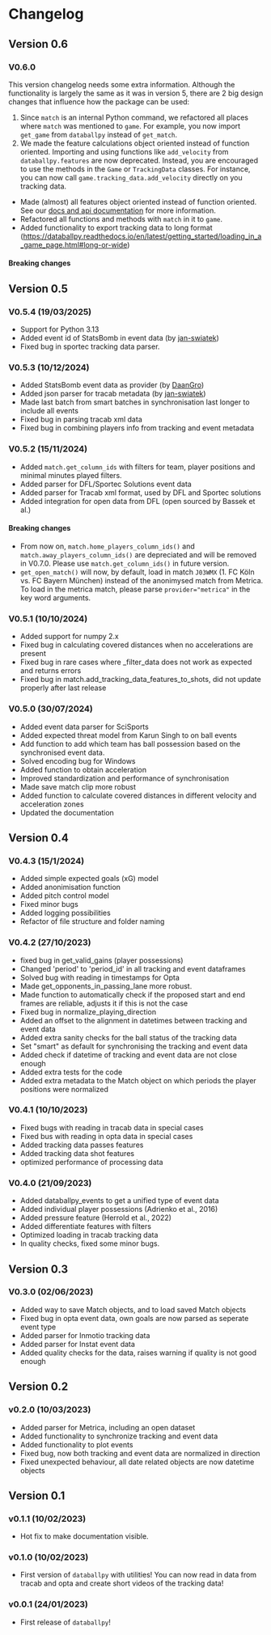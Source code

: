 # Changelog

## Version 0.6

### V0.6.0

This version changelog needs some extra information. Although the functionality is largely the same as it was in version 5, there are 2 big design changes that influence how the package can be used:
1. Since `match` is an internal Python command, we refactored all places where `match` was mentioned to `game`. For example, you now import `get_game` from `databallpy` instead of `get_match`.
2. We made the feature calculations object oriented instead of function oriented. Importing and using functions like `add_velocity` from `databallpy.features` are now deprecated. Instead, you are encouraged to use the methods in the `Game` or `TrackingData` classes. For instance, you can now call `game.tracking_data.add_velocity` directly on you tracking data.

- Made (almost) all features object oriented instead of function oriented. See our [docs and api documentation](https://databallpy.readthedocs.io/en/latest/api_docs/game_api.html) for more information.
- Refactored all functions and methods with `match` in it to `game`.
- Added functionality to export tracking data to long format (https://databallpy.readthedocs.io/en/latest/getting_started/loading_in_a_game_page.html#long-or-wide)

#### Breaking changes

## Version 0.5

### V0.5.4 (19/03/2025)

- Support for Python 3.13
- Added event id of StatsBomb in event data (by [jan-swiatek](https://github.com/jan-swiatek))
- Fixed bug in sportec tracking data parser.

### V0.5.3 (10/12/2024)

- Added StatsBomb event data as provider (by [DaanGro](https://github.com/DaanGro))
- Added json parser for tracab metadata (by [jan-swiatek](https://github.com/jan-swiatek))
- Made last batch from smart batches in synchronisation last longer to include all events
- Fixed bug in parsing tracab xml data
- Fixed bug in combining players info from tracking and event metadata

### V0.5.2 (15/11/2024)

- Added `match.get_column_ids` with filters for team, player positions and minimal minutes played filters.
- Added parser for DFL/Sportec Solutions event data
- Added parser for Tracab xml format, used by DFL and Sportec solutions
- Added integration for open data from DFL (open sourced by Bassek et al.)

#### Breaking changes
- From now on, `match.home_players_column_ids()` and `match.away_players_column_ids()` are depreciated and will be removed in V0.7.0. Please use `match.get_column_ids()` in future version.
- `get_open_match()` will now, by default, load in match `J03WMX` (1. FC Köln vs. FC Bayern München) instead of the anonimysed match from Metrica. To load in the metrica match, please parse `provider="metrica"` in the key word arguments.

### V0.5.1 (10/10/2024)

- Added support for numpy 2.x
- Fixed bug in calculating covered distances when no accelerations are present
- Fixed bug in rare cases where _filter_data does not work as expected and returns errors
- Fixed bug in match.add_tracking_data_features_to_shots, did not update properly after last release

### V0.5.0 (30/07/2024)

- Added event data parser for SciSports
- Added expected threat model from Karun Singh to on ball events
- Add function to add which team has ball possession based on the synchronised event data.
- Solved encoding bug for Windows
- Added function to obtain acceleration
- Improved standardization and performance of synchronisation
- Made save match clip more robust
- Added function to calculate covered distances in different velocity and acceleration zones
- Updated the documentation

## Version 0.4

### V0.4.3 (15/1/2024)

- Added simple expected goals (xG) model
- Added anonimisation function
- Added pitch control model
- Fixed minor bugs
- Added logging possibilities
- Refactor of file structure and folder naming

### V0.4.2 (27/10/2023)

- fixed bug in get_valid_gains (player possessions)
- Changed 'period' to 'period_id' in all tracking and event dataframes
- Solved bug with reading in timestamps for Opta
- Made get_opponents_in_passing_lane more robust.
- Made function to automatically check if the proposed start and end frames are reliable, adjusts it if this is not the case
- Fixed bug in normalize_playing_direction
- Added an offset to the alignment in datetimes between tracking and event data
- Added extra sanity checks for the ball status of the tracking data
- Set "smart" as default for synchronising the tracking and event data
- Added check if datetime of tracking and event data are not close enough
- Added extra tests for the code
- Added extra metadata to the Match object on which periods the player positions were normalized

### V0.4.1 (10/10/2023)

- Fixed bugs with reading in tracab data in special cases
- Fixed bus with reading in opta data in special cases
- Added tracking data passes features
- Added tracking data shot features
- optimized performance of processing data

### V0.4.0 (21/09/2023)

- Added databallpy_events to get a unified type of event data
- Added individual player possessions (Adrienko et al., 2016)
- Added pressure feature (Herrold et al., 2022)
- Added differentiate features with filters
- Optimized loading in tracab tracking data
- In quality checks, fixed some minor bugs.

## Version 0.3

### V0.3.0 (02/06/2023)

- Added way to save Match objects, and to load saved Match objects
- Fixed bug in opta event data, own goals are now parsed as seperate event type
- Added parser for Inmotio tracking data
- Added parser for Instat event data
- Added quality checks for the data, raises warning if quality is not good enough

## Version 0.2

### v0.2.0 (10/03/2023)

- Added parser for Metrica, including an open dataset
- Added functionality to synchronize tracking and event data
- Added functionality to plot events
- Fixed bug, now both tracking and event data are normalized in direction
- Fixed unexpected behaviour, all date related objects are now datetime objects

## Version 0.1

### v0.1.1 (10/02/2023)

- Hot fix to make documentation visible.

### v0.1.0 (10/02/2023)

- First version of `databallpy` with utilities! You can now read in data from tracab and opta and create short videos of the tracking data!

### v0.0.1 (24/01/2023)

- First release of `databallpy`!

